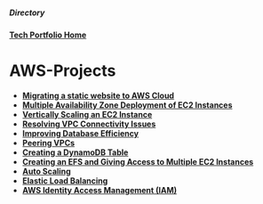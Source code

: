 <h5>Directory</h5> 

<b>[Tech Portfolio Home](https://github.com/Jays1115/Jalen-Smith.git)</b>

# AWS-Projects
- <b>[Migrating a static website to AWS Cloud](https://github.com/Jays1115/Migrating-a-static-website-to-AWS-Cloud.git)</b>
- <b>[Multiple Availability Zone Deployment of EC2 Instances](https://github.com/Jays1115/Multi-AZ-EC2-Deployment.git)</b>
- <b>[Vertically Scaling an EC2 Instance](https://github.com/Jays1115/Vertically-Scaling-an-EC2-Instance.git)</b>
- <b>[Resolving VPC Connectivity Issues](https://github.com/Jays1115/Resolving-VPC-Connectivity-Issues.git)</b>
- <b>[Improving Database Efficiency](https://github.com/Jays1115/Improving-Database-Efficiency.git)</b>
- <b>[Peering VPCs](https://github.com/Jays1115/Peering-VPCs.git)</b>
- <b>[Creating a DynamoDB Table](https://github.com/Jays1115/Creating-DynamoDB-Table.git)</b>
- <b>[Creating an EFS and Giving Access to Multiple EC2 Instances](https://github.com/Jays1115/Creating-an-EFS-and-Giving-Access-to-Multiple-EC2-Instances.git)</b>
- <b>[Auto Scaling](https://github.com/Jays1115/Auto-Scaling.git)</b>
- <b>[Elastic Load Balancing](https://github.com/Jays1115/Elastic-Load-Balancing.git)</b>
- <b>[AWS Identity Access Management (IAM)](https://github.com/Jays1115/AWS-IAM.git)</b>
